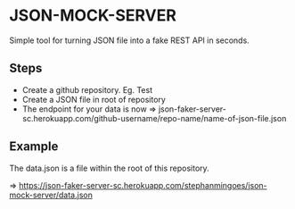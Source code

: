 # JSON-MOCK-SERVER

Simple tool for turning JSON file into a fake REST API in seconds.

## Steps

- Create a github repository. Eg. Test
- Create a JSON file in root of repository
- The endpoint for your data is now => json-faker-server-sc.herokuapp.com/github-username/repo-name/name-of-json-file.json

## Example

The data.json is a file within the root of this repository.

=> https://json-faker-server-sc.herokuapp.com/stephanmingoes/json-mock-server/data.json
